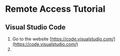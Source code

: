 # Remote Access Tutorial

**Visual Studio Code**
---
1. Go to the website [https://code.visualstudio.com/](https://code.visualstudio.com/) 
2. 
